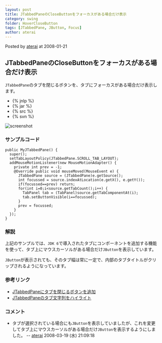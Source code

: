 ```yaml
---
layout: post
title: JTabbedPaneのCloseButtonをフォーカスがある場合だけ表示
category: swing
folder: HoverCloseButton
tags: [JTabbedPane, JButton, Focus]
author: aterai
---
```


Posted by [aterai](http://terai.xrea.jp/aterai.html) at 2008-01-21

## JTabbedPaneのCloseButtonをフォーカスがある場合だけ表示
`JTabbedPane`のタブを閉じるボタンを、タブにフォーカスがある場合だけ表示します。

- {% jnlp %}
- {% jar %}
- {% src %}
- {% svn %}

<!-- dummy comment line for breaking list -->

![screenshot](http://lh6.ggpht.com/_9Z4BYR88imo/TQTN-acwv2I/AAAAAAAAAbo/gFaIpQr1XGc/s800/HoverCloseButton.png)

### サンプルコード
<pre class="prettyprint"><code>public MyJTabbedPane() {
  super();
  setTabLayoutPolicy(JTabbedPane.SCROLL_TAB_LAYOUT);
  addMouseMotionListener(new MouseMotionAdapter() {
    private int prev = -1;
    @Override public void mouseMoved(MouseEvent e) {
      JTabbedPane source = (JTabbedPane)e.getSource();
      int focussed = source.indexAtLocation(e.getX(), e.getY());
      if(focussed==prev) return;
      for(int i=0;i&lt;source.getTabCount();i++) {
        TabPanel tab = (TabPanel)source.getTabComponentAt(i);
        tab.setButtonVisible(i==focussed);
      }
      prev = focussed;
    }
  });
}
</code></pre>

### 解説
上記のサンプルでは、`JDK 6`で導入されたタブにコンポーネントを追加する機能を使って、タブ上にマウスカーソルがある場合だけ`JButton`を表示しています。

`JButton`が表示されても、そのタブ幅は常に一定で、内部のタブタイトルがクリップされるようになっています。

### 参考リンク
- [JTabbedPaneにタブを閉じるボタンを追加](http://terai.xrea.jp/Swing/TabWithCloseButton.html)
- [JTabbedPaneのタブ文字列をハイライト](http://terai.xrea.jp/Swing/TabTitleHighlight.html)

<!-- dummy comment line for breaking list -->

### コメント
- タブが選択されている場合にも`JButton`を表示していましたが、これを変更してタブ上にマウスカーソルがある場合だけ`JButton`を表示するようにしました。 -- [aterai](http://terai.xrea.jp/aterai.html) 2008-03-19 (水) 21:09:18

<!-- dummy comment line for breaking list -->

